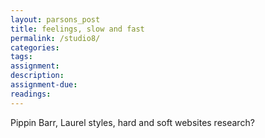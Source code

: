 ```yaml
---  
layout: parsons_post  
title: feelings, slow and fast
permalink: /studio8/  
categories:   
tags:  
assignment: 
description: 
assignment-due: 
readings: 
---  
```


Pippin Barr, Laurel styles, hard and soft websites research?